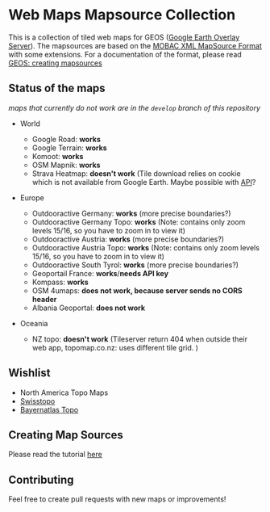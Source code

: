 # Web Maps Mapsource Collection
This is a collection of tiled web maps for GEOS ([Google Earth Overlay Server](https://github.com/grst/geos/)). 
The mapsources are based on the [MOBAC XML MapSource Format](http://mobac.sourceforge.net/wiki/index.php/Custom_XML_Map_Sources) with some extensions. For a documentation of the format, please read [GEOS: creating mapsources](https://github.com/grst/geos#creating-mapsources)

## Status of the maps
*maps that currently do not work are in the `develop` branch of this repository*

* World
  * Google Road: **works**
  * Google Terrain: **works**
  * Komoot: **works**
  * OSM Mapnik: **works**
  * Strava Heatmap: **doesn't work** (Tile download relies on cookie which is not available from Google Earth. Maybe possible with [API](http://strava.github.io/api/v3/heatmaps/)?

* Europe
  * Outdooractive Germany: **works** (more precise boundaries?)
  * Outdooractive Germany Topo: **works** (Note: contains only zoom levels 15/16, so you have to zoom in to view it)
  * Outdooractive Austria: **works** (more precise boundaries?)
  * Outdooractive Austria Topo: **works** (Note: contains only zoom levels 15/16, so you have to zoom in to view it)
  * Outdooractive South Tyrol: **works** (more precise boundaries?)
  * Geoportail France: **works**/**needs API key**
  * Kompass: **works**
  * OSM 4umaps: **does not work, because server sends no CORS header**
  * Albania Geoportal: **does not work**

* Oceania 
  * NZ topo: **doesn't work** (Tileserver return 404 when outside their web app, topomap.co.nz: uses different tile grid. )


## Wishlist
* North America Topo Maps
* [Swisstopo](http://map.geo.admin.ch)
* [Bayernatlas Topo](https://geoportal.bayern.de/bayernatlas/index.html?X=5253240.74&Y=4380640.88&zoom=10&lang=de&topic=ba&bgLayer=tk&layers_opacity=0.2,0.25&layers=lod,e528a2a8-44e7-46e9-9069-1a8295b113b5&catalogNodes=122)

## Creating Map Sources
Please read the tutorial [here](https://github.com/grst/geos#creating-mapsources)

## Contributing
Feel free to create pull requests with new maps or improvements! 
